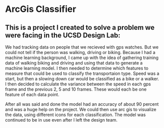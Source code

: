 # ArcGis Classifier
## This is a project I created to solve a problem we were facing in the UCSD Design Lab: 
  
  We had tracking data on people that we recieved with gps watches. But we could not tell if the person was walking, driving or biking. 
  Because I had a machine learning background, I came up with the idea of gathering training data of walking biking and driving and using that data to generate a machine learning model. I then needed to determine which features to measure that could be used to classify the transportaion type. 
  Speed was a start, but then a slowing down car would be classified as a bike or a walker. I then decided to calculate the variance between the speed in each gps frame and the previous 2, 5 and 10 frames.
  These would each be one feature of each data point. 
  
  After all was said and done the model had an accuracy of about 90 percent and was a huge help on the project. We could then use arc gis to visualize the data, using different
  icons for each classification. The model was continued to be in use even after I left the design team. 
